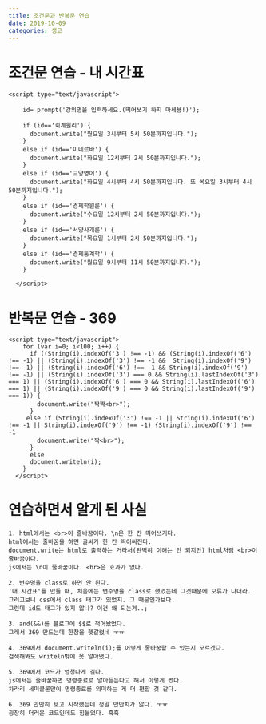 ```yaml
---
title: 조건문과 반복문 연습
date: 2019-10-09
categories: 생코
---
```


# 조건문 연습 - 내 시간표
  
    <script type="text/javascript">

        id= prompt('강의명을 입력하세요.(띄어쓰기 하지 마세용!)');

        if (id=='회계원리') {
          document.write("월요일 3시부터 5시 50분까지입니다.");
        }
        else if (id=='미네르바') {
          document.write("화요일 12시부터 2시 50분까지입니다.");
        }
        else if (id=='교양영어') {
          document.write("화요일 4시부터 4시 50분까지입니다. 또 목요일 3시부터 4시 50분까지입니다.");
        }
        else if (id=='경제학원론') {
          document.write("수요일 12시부터 2시 50분까지입니다.");
        }
        else if (id=='서양사개론') {
          document.write("목요일 1시부터 2시 50분까지입니다.");
        }
        else if (id=='경제통계학') {
          document.write("월요일 9시부터 11시 50분까지입니다.");
        }

      </script>
# 반복문 연습 - 369
  
    <script type="text/javascript">
        for (var i=0; i<100; i++) {
          if ((String(i).indexOf('3') !== -1) && (String(i).indexOf('6') !== -1) || (String(i).indexOf('3') !== -1 &&  String(i).indexOf('9') !== -1) || (String(i).indexOf('6') !== -1 && String(i).indexOf('9') !== -1) || (String(i).indexOf('3') === 0 && String(i).lastIndexOf('3') === 1) || (String(i).indexOf('6') === 0 && String(i).lastIndexOf('6') === 1) || (String(i).indexOf('9') === 0 && String(i).lastIndexOf('9') === 1)) {
            document.write("짝짝<br>");
          }
         else if (String(i).indexOf('3') !== -1 || String(i).indexOf('6') !== -1 || String(i).indexOf('9') !== -1) {String(i).indexOf('9') !== -1
            document.write("짝<br>");
          }
          else
          document.writeln(i);
        }
      </script>
# 연습하면서 알게 된 사실

    1. html에서는 <br>이 줄바꿈이다. \n은 한 칸 띄어쓰기다.
    html에서는 줄바꿈을 하면 글씨가 한 칸 띄어써진다.
    document.write는 html로 출력하는 거라서(완벽히 이해는 안 되지만) html처럼 <br>이 줄바꿈이다.
    js에서는 \n이 줄바꿈이다. <br>은 효과가 없다.

    2. 변수명을 class로 하면 안 된다. 
    '내 시간표'를 만들 때, 처음에는 변수명을 class로 했었는데 그것때문에 오류가 나더라.
    그러고보니 css에서 class 태그가 있었지. 그 때문인가보다.
    그런데 id도 태그가 있지 않나? 이건 왜 되는겨..;

    3. and(&&)를 블로그에 $$로 적어놨었다.
    그래서 369 만드는데 한참을 헷갈렸네 ㅜㅠ

    4. 369에서 document.writeln(i);를 어떻게 줄바꿈할 수 있는지 모르겠다.
    검색해봐도 writeln밖에 못 알아냈다.

    5. 369에서 코드가 엄청나게 길다.
    js에서는 줄바꿈하면 명령종료로 알아듣는다고 해서 이렇게 썼다.
    차라리 세미콜론만이 명령종료를 의미하는 게 더 편할 것 같다.

    6. 369 만만히 보고 시작했는데 정말 만만치가 않다. ㅜㅠ
    굉장히 더러운 코드인데도 힘들었다. 흑흑
